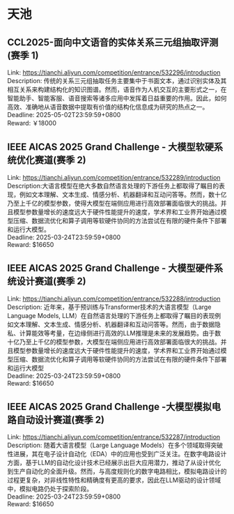 # 天池



## CCL2025-面向中文语音的实体关系三元组抽取评测(赛季 1)

Link: https://tianchi.aliyun.com/competition/entrance/532296/introduction  
Description: 传统的关系三元组抽取任务主要集中于书面文本，通过识别实体及其相互关系来构建结构化的知识图谱。然而，语音作为人机交互的主要形式之一，在智能助手、智能客服、语音搜索等诸多应用中发挥着日益重要的作用。因此，如何高效、准确地从语音数据中提取有价值的结构化信息成为研究的热点之一。  
Deadline: 2025-05-02T23:59:59+0800  
Reward: ￥18000  


## IEEE AICAS 2025 Grand Challenge - 大模型软硬系统优化赛道(赛季 2)

Link: https://tianchi.aliyun.com/competition/entrance/532289/introduction  
Description: ​大语言模型在绝大多数自然语言处理的下游任务上都取得了瞩目的表现，例如文本理解、文本生成、情感分析、机器翻译和互动问答等。然而，数十亿乃至上千亿的模型参数，使得大模型在端侧应用进行高效部署面临很大的挑战。并且模型参数量增长的速度远大于硬件性能提升的速度，学术界和工业界开始通过模型压缩、数据流优化和算子调用等软硬件协同的方法尝试在有限的硬件条件下部署和运行大模型。  
Deadline: 2025-03-24T23:59:59+0800  
Reward: $16650  


## IEEE AICAS 2025 Grand Challenge - 大模型硬件系统设计赛道(赛季 2)

Link: https://tianchi.aliyun.com/competition/entrance/532288/introduction  
Description: 近年来，基于预训练与Transformer技术的大语言模型（Large Language Models, LLM）在自然语言处理的下游任务上都取得了瞩目的表现例如文本理解、文本生成、情感分析、机器翻译和互动问答等。然而，由于数据隐私、计算能效等考量，在边缘侧进行高效的LLM推理是未来的发展趋势。由于数十亿乃至上千亿的模型参数，大模型在端侧应用进行高效部署面临很大的挑战。并且模型参数量增长的速度远大于硬件性能提升的速度，学术界和工业界开始通过模型压缩、数据流优化和算子调用等软硬件协同的方法尝试在有限的硬件条件下部署和运行大模型  
Deadline: 2025-03-24T23:59:59+0800  
Reward: $16650  


## IEEE AICAS 2025 Grand Challenge -大模型模拟电路自动设计赛道(赛季 2)

Link: https://tianchi.aliyun.com/competition/entrance/532287/introduction  
Description: 随着大语言模型（Large Language Models）在多个领域取得突破性进展，其在电子设计自动化（EDA）中的应用也受到广泛关注。在数字电路设计方面，基于LLM的自动化设计技术已经展示出巨大应用潜力，推动了从设计优化到生产自动化的全面升级。然而，与高度规则化的数字电路相比，模拟电路设计的过程更复杂，对非线性特性和精确度有更高的要求，因此在LLM驱动的设计领域中，模拟电路仍处于探索阶段。  
Deadline: 2025-03-24T23:59:59+0800  
Reward: $16650  

